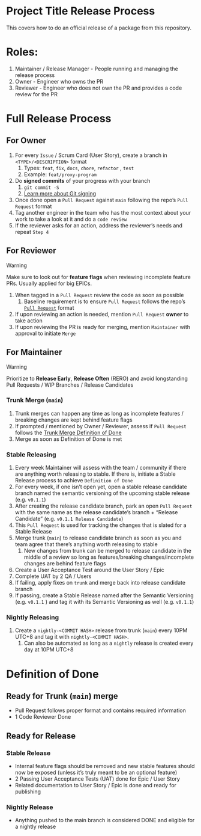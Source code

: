 # Project Title Release Process

This covers how to do an official release of a package from this repository.

# Roles:

1. Maintainer / Release Manager - People running and managing the release process
2. Owner - Engineer who owns the PR
3. Reviewer - Engineer who does not own the PR and provides a code review for the PR

# Full Release Process

## For Owner

1. For every `Issue` / Scrum Card (User Story), create a branch in `<TYPE>/<DESCRIPTION>` format
    1. Types: `feat`, `fix`, `docs`, `chore`, `refactor` , `test` 
    2. Example: `feat/proxy-program` 
2. Do **signed commits** of your progress with your branch
    1. `git commit -S`
    2. [Learn more about Git signing](https://docs.github.com/en/authentication/managing-commit-signature-verification/signing-commits)
3. Once done open a `Pull Request` against `main` following the repo’s `Pull Request` format
4. Tag another engineer in the team who has the most context about your work to take a look at it and do a `code review` 
5. If the reviewer asks for an action, address the reviewer’s needs and repeat `Step 4`

## For Reviewer

> [!WARNING]
> Make sure to look out for **feature flags** when reviewing incomplete feature PRs. Usually applied for big EPICs.

1. When tagged in a `Pull Request` review the code as soon as possible
    1. Baseline requirement is to ensure `Pull Request` follows the repo’s [`Pull Request`](.github/PULL_REQUEST_TEMPLATE.md) format
2. If upon reviewing an action is needed, mention `Pull Request` **owner** to take action
3. If upon reviewing the PR is ready for merging, mention `Maintainer` with approval to initiate `Merge` 

## For Maintainer

> [!WARNING]
> Prioritize to **Release Early**, **Release Often** (RERO) and avoid longstanding Pull Requests / WIP Branches / Release Candidates

### Trunk Merge (`main`)

1. Trunk merges can happen any time as long as incomplete features / breaking changes are kept behind feature flags
2. If prompted / mentioned by Owner / Reviewer, assess if `Pull Request` follows the [Trunk Merge Definition of Done](https://www.notion.so/Release-Plan-and-Management-1232d67d7b5f809aa257c4943d724281?pvs=21)
3. Merge as soon as Definition of Done is met

### Stable Releasing

1. Every week Maintainer will assess with the team / community if there are anything worth releasing to stable. If there is, initiate a Stable Release process to achieve `Definition of Done`
2. For every week, if one isn’t open yet, open a stable release candidate branch named the semantic versioning of the upcoming stable release (e.g. `v0.1.1`)
3. After creating the release candidate branch, park an open `Pull Request` with the same name as the release candidate’s branch + “Release Candidate” (e.g. `v0.1.1 Release Candidate`)
4. This `Pull Request` is used for tracking the changes that is slated for a Stable Release
5. Merge trunk (`main`) to release candidate branch as soon as you and team agree that there’s anything worth releasing to stable
    1. New changes from trunk can be merged to release candidate in the middle of a review so long as features/breaking changes/incomplete changes are behind feature flags
6. Create a User Acceptance Test around the User Story / Epic
7. Complete UAT by 2 QA / Users
8. If failing, apply fixes on `trunk` and merge back into release candidate branch
9. If passing, create a Stable Release named after the Semantic Versioning (e.g. `v0.1.1` ) and tag it with its Semantic Versioning as well (e.g. `v0.1.1`)

### Nightly Releasing

1. Create a `nightly-<COMMIT HASH>` release from trunk (`main`) every 10PM UTC+8 and tag it with `nightly-<COMMIT HASH>`.
    1. Can also be automated as long as a `nightly` release is created every day at 10PM UTC+8


# Definition of Done

## Ready for Trunk (`main`) merge

- Pull Request follows proper format and contains required information
- 1 Code Reviewer Done

## Ready for Release

### Stable Release

- Internal feature flags should be removed and new stable features should now be exposed (unless it’s truly meant to be an optional feature)
- 2 Passing User Acceptance Tests (UAT) done for Epic / User Story
- Related documentation to User Story / Epic is done and ready for publishing

### Nightly Release

- Anything pushed to the main branch is considered DONE and eligible for a nightly release
